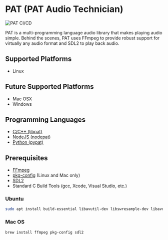 # PAT (PAT Audio Technician)
![PAT CI/CD](https://github.com/tnewman/pat/workflows/PAT%20CI/CD/badge.svg)

PAT is a multi-programming language audio library that makes playing audio simple. Behind the 
scenes, PAT uses FFmpeg to provide robust support for virtually any audio format and SDL2 to 
play back audio.

## Supported Platforms
- Linux

## Future Supported Platforms
- Mac OSX
- Windows

## Programming Languages
- [C/C++ (libpat)](libpat/README.md)
- [NodeJS (nodepat)](nodepat/README.md)
- [Python (pypat)](pypat/README.md)

## Prerequisites
- [FFmpeg](https://www.ffmpeg.org/download.html)
- [pkg-config](https://www.freedesktop.org/wiki/Software/pkg-config/) (Linux and Mac only)
- [SDL2](https://www.libsdl.org/download-2.0.php)
- Standard C Build Tools (gcc, Xcode, Visual Studio, etc.)

### Ubuntu
```bash
sudo apt install build-essential libavutil-dev libswresample-dev libavdevice-dev libavcodec-dev libavformat-dev libswscale-dev libsdl2-dev
```

### Mac OS
```bash
brew install ffmpeg pkg-config sdl2
```

